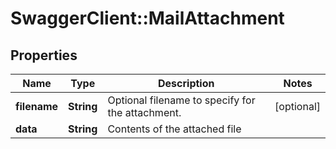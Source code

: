 # SwaggerClient::MailAttachment

## Properties
Name | Type | Description | Notes
------------ | ------------- | ------------- | -------------
**filename** | **String** | Optional filename to specify for the attachment. | [optional] 
**data** | **String** | Contents of the attached file | 

